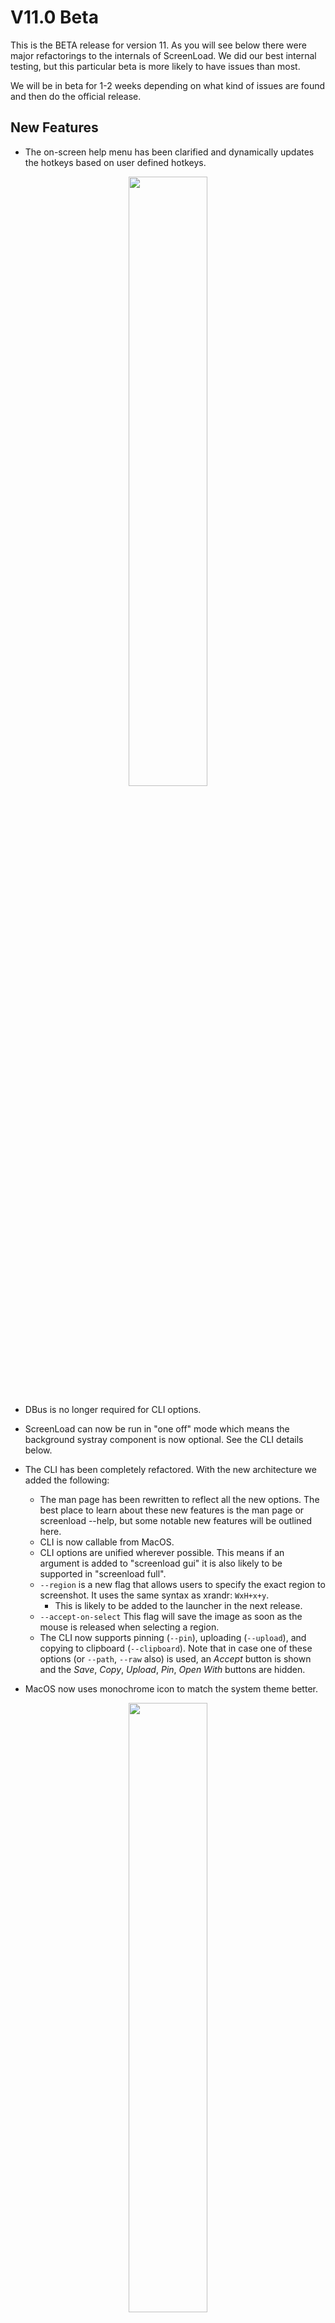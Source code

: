 # V11.0 Beta

This is the BETA release for version 11. As you will see below there were major refactorings to the internals of ScreenLoad. We did our best internal testing, but this particular beta is more likely to have issues than most.

We will be in beta for 1-2 weeks depending on what kind of issues are found and then do the official release. 


## New Features
- The on-screen help menu has been clarified and dynamically updates the hotkeys based on user defined hotkeys. 

<p align=center><img src="images/help_screen.png" width=50%> </p>

- DBus is no longer required for CLI options.

- ScreenLoad can now be run in "one off" mode which means the background systray component is now optional. See the CLI details below.

- The CLI has been completely refactored. With the new architecture we added the following:
  - The man page has been rewritten to reflect all the new options. The best place to learn about these new features is the man page or screenload --help, but some notable new features will be outlined here. 
  - CLI is now callable from MacOS.
  - CLI options are unified wherever possible. This means if an argument is added to "screenload gui" it is also likely to be supported in "screenload full".
  - `--region` is a new flag that allows users to specify the exact region to screenshot. It uses the same syntax as xrandr: `WxH+x+y`.
    - This is likely to be added to the launcher in the next release. 
  - `--accept-on-select` This flag will save the image as soon as the mouse is released when selecting a region.
  - The CLI now supports pinning (`--pin`), uploading (`--upload`), and copying to clipboard (`--clipboard`).
    Note that in case one of these options (or `--path`, `--raw` also) is used, an *Accept* button is shown and the *Save*, *Copy*, *Upload*, *Pin*, *Open With* buttons are hidden.


- MacOS now uses monochrome icon to match the system theme better.

<p align=center><img src="images/monochrome.png" width=50%> </p>

- The sidebar now shows the hexadecimal color value when the color picker is used:
<p align=center><img src="images/hex.png" width=25%> </p>

- The about screen lists system information and allows you to copy this for easy access in bug submission forms. 

- Every file format supported by your underlying system is now an option for file format when saving. 

- New tool added to invert a region:

<p align=center><img src="images/invert.gif" width=75%> </p>

- Thickness of tools can now be set with the keyboard. Simply type a numerical value like "15" and you will see the indicator in the upper left.

- New zoom capability has been added to the color picker to more precisely select a color.
<p align=center><img src="images/magnify.gif" width=75%> </p>

- Text alignment can now be set in the side bar. 
<p align=center><img src="images/alignment.png" width=75%> </p>

- File names can now contain '.'

- Even if a button is hidden from the toolbar, it can still be activated via hotkey.

- The uploader now gives users a confirmation box before uploading. This can be disabled. **If you disable this and accidentally upload sensitive information, there is nothing we can do. It's recommended to leave the confirmation enabled.** Also, a keyboard shortcut for upload has been enabled (`Ctrl+U` by default)

- MacOS users can now bind a custom hotkey for taking a screenshot. 

- The config file parser has been reworked. It will now alert users if there is an error in their config. If a repair is possible, ScreenLoad attempts to repair the file. 
  - We do our best not to break existing configs, but sometimes adding new features or removing old ones force this to change. 

- Double clicking can be used to copy the screenshot to the clipboard. 

- Added an option to enable anti-aliasing when zooming in on a pinned image. 

- Added completions for the fish shell

## Bug Fixes 
- The border that indicates an object is moveable is no longer saved or copied with the underlying image. 

- The edit buttons no longer fall in the editable region when there are strange multi monitor geometries. 

- Optimizations to reduce lag on 8k and 4k screens.

- All Qt5 deprecations are fixed in preparation for Qt6.

- Many small UI improvements (ie oversized scrollbars fixed, checkboxes occluded, etc).

- Path handling has been improved.

- Fixed an issue where running ScreenLoad for the first time on NixOS would fail to create the config file.

- Fixed a problem with some window managers where ScreenLoad would lose focus and shortcuts would stop working.

## Known Issues
- Fractional scaling on linux is still not resolved.  (But we have identified a workaround finally. Hope to merge soon.)

## Contributors
I want to give special shout outs to some team members that made this release possible. 
- @veracioux for doing most of the refactoring that made this release possible 
- @mmahmoudian for tirelessly doing triage and community management
- @Correct-Syntax for the [redesigned website](https://screenload.org)

We are very excited by the many first time contributors that helped with this release. We are always looking for more people to contribute to ScreenLoad and are happy to provide mentorship if needed:

* @johnjago made their first contribution in https://github.com/screenload-org/screenload/pull/1779
* @veracioux made their first contribution in https://github.com/screenload-org/screenload/pull/1782
* @etircopyh made their first contribution in https://github.com/screenload-org/screenload/pull/1799
* @uncomfyhalomacro made their first contribution in https://github.com/screenload-org/screenload/pull/1832
* @karlhorky made their first contribution in https://github.com/screenload-org/screenload/pull/1845
* @Cr4ckC4t made their first contribution in https://github.com/screenload-org/screenload/pull/1849
* @j-tai made their first contribution in https://github.com/screenload-org/screenload/pull/1856
* @CrystalSage made their first contribution in https://github.com/screenload-org/screenload/pull/1926
* @a1346054 made their first contribution in https://github.com/screenload-org/screenload/pull/1918
* @PrSunflower made their first contribution in https://github.com/screenload-org/screenload/pull/1582
* @mgalgs made their first contribution in https://github.com/screenload-org/screenload/pull/1940
* @GongHeng2017 made their first contribution in https://github.com/screenload-org/screenload/pull/1812
* @gVirtu made their first contribution in https://github.com/screenload-org/screenload/pull/1981
* @YizhePKU made their first contribution in https://github.com/screenload-org/screenload/pull/1979
* @Lyqst made their first contribution in https://github.com/screenload-org/screenload/pull/1995
* @AdavisSnakes made their first contribution in https://github.com/screenload-org/screenload/pull/1992
* @deo002 made their first contribution in https://github.com/screenload-org/screenload/pull/2008
* @Michael-F-Bryan made their first contribution in https://github.com/screenload-org/screenload/pull/2012
* @sryze made their first contribution in https://github.com/screenload-org/screenload/pull/2026
* @meesha7 made their first contribution in https://github.com/screenload-org/screenload/pull/2042
* @majkinetor made their first contribution in https://github.com/screenload-org/screenload/pull/2056
* @claytron5000 made their first contribution in https://github.com/screenload-org/screenload/pull/2068
* @LHBosssss made their first contribution in https://github.com/screenload-org/screenload/pull/2098
* @ffabss made their first contribution in https://github.com/screenload-org/screenload/pull/2140
* @reggermont made their first contribution in https://github.com/screenload-org/screenload/pull/2150
* @RiedleroD made their first contribution in https://github.com/screenload-org/screenload/pull/2130
